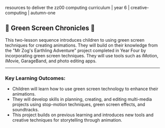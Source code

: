 resources to deliver the zz00 computing curriculum | year 6 | creative-computing | autumn-one

## 🧚 **Green Screen Chronicles** 🧚

This two-lesson sequence introduces children to using green screen techniques for creating animations. They will build on their knowledge from the "Mr Zog's Earthling Adventure" project completed in Year Four by incorporating green screen techniques. They will use tools such as iMotion, iMovie, GarageBand, and photo editing apps.

---

### **Key Learning Outcomes**:
- Children will learn how to use green screen technology to enhance their animations.
- They will develop skills in planning, creating, and editing multi-media projects using stop-motion techniques, green screen effects, and soundtracks.
- This project builds on previous learning and introduces new tools and creative techniques for storytelling through animation.
